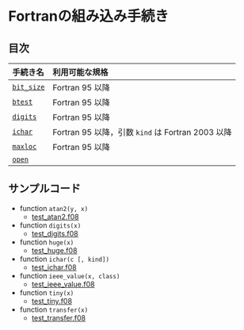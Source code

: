 # Fortranの組み込み手続き #

## 目次 ##

|手続き名|利用可能な規格|
|:-|:-|
|[`bit_size`](ReadMe/bit_size.md)|Fortran 95 以降|
|[`btest`](ReadMe/btest.md)|Fortran 95 以降|
|[`digits`](ReadMe/digits.md)|Fortran 95 以降|
|[`ichar`](ReadMe/ichar.md)|Fortran 95 以降，引数 `kind` は Fortran 2003 以降|
|[`maxloc`](ReadMe/maxloc.md)|Fortran 95 以降|
|[`open`](ReadMe/open.md)|

## サンプルコード ##

- function `atan2(y, x)`
  - [test_atan2.f08](Example/test_atan2.f08)
- function `digits(x)`
  - [test_digits.f08](Example/test_digits.f08)
- function `huge(x)`
  - [test_huge.f08](Example/test_huge.f08)
- function `ichar(c [, kind])`
  - [test_ichar.f08](Example/test_ichar.f08)
- function `ieee_value(x, class)`
  - [test_ieee_value.f08](Example/test_ieee_value.f08)
- function `tiny(x)`
  - [test_tiny.f08](Example/test_tiny.f08)
- function `transfer(x)`
  - [test_transfer.f08](Example/test_transfer.f08)

<!-- EOF -->

